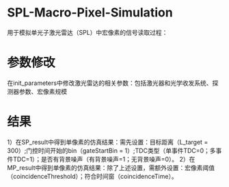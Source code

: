 # SPL-Macro-Pixel-Simulation
用于模拟单光子激光雷达（SPL）中宏像素的信号读取过程：
# 参数修改
在init_parameters中修改激光雷达的相关参数：包括激光器和光学收发系统、探测器参数、宏像素规模
# 结果
1）在SP_result中得到单像素的仿真结果：需先设置：目标距离（L_target = 300）;门控时间开始的bin（gateStartBin = 1）;TDC类型（单事件TDC=0；多事件TDC=1）；是否有背景噪声（有背景噪声=1；无背景噪声=0）。
2）在MP_result中得到单像素的仿真结果：除了上述设置，需额外设置：宏像素阈值（coincidenceThreshold）；符合时间窗（coincidenceTime）。   
